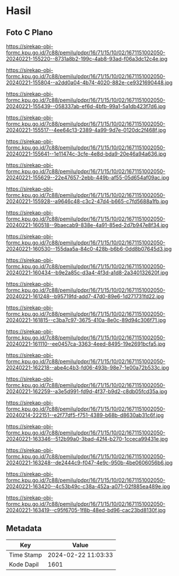 # Hasil

## Foto C Plano

https://sirekap-obj-formc.kpu.go.id/7c88/pemilu/pdpr/16/71/15/10/02/1671151002050-20240221-155220--8731a8b2-199c-4ab8-93ad-f06a3dc12c4e.jpg

https://sirekap-obj-formc.kpu.go.id/7c88/pemilu/pdpr/16/71/15/10/02/1671151002050-20240221-155804--a2dd0a04-4b74-4020-882e-ce9321690448.jpg

https://sirekap-obj-formc.kpu.go.id/7c88/pemilu/pdpr/16/71/15/10/02/1671151002050-20240221-155439--058337ab-ef6d-4bfb-99a1-5a1db423f7d6.jpg

https://sirekap-obj-formc.kpu.go.id/7c88/pemilu/pdpr/16/71/15/10/02/1671151002050-20240221-155517--4ee64c13-2389-4a99-9d7e-0120dc2f468f.jpg

https://sirekap-obj-formc.kpu.go.id/7c88/pemilu/pdpr/16/71/15/10/02/1671151002050-20240221-155641--1e11474c-3cfe-4e8d-bda9-20e46a94a636.jpg

https://sirekap-obj-formc.kpu.go.id/7c88/pemilu/pdpr/16/71/15/10/02/1671151002050-20240221-155629--22e47657-2ebb-449b-af55-05d654af09ac.jpg

https://sirekap-obj-formc.kpu.go.id/7c88/pemilu/pdpr/16/71/15/10/02/1671151002050-20240221-155928--a9646c48-c3c2-47d4-b665-c7fd5688a1fb.jpg

https://sirekap-obj-formc.kpu.go.id/7c88/pemilu/pdpr/16/71/15/10/02/1671151002050-20240221-160518--9baecab9-838e-4a91-85ed-2d7b947e8f34.jpg

https://sirekap-obj-formc.kpu.go.id/7c88/pemilu/pdpr/16/71/15/10/02/1671151002050-20240221-160530--155daa5a-84c0-428b-b6b6-0dd8b07645d3.jpg

https://sirekap-obj-formc.kpu.go.id/7c88/pemilu/pdpr/16/71/15/10/02/1671151002050-20240221-160434--b9e2a85c-d3a4-4f3d-a1d8-2a340132620f.jpg

https://sirekap-obj-formc.kpu.go.id/7c88/pemilu/pdpr/16/71/15/10/02/1671151002050-20240221-161248--b95719fd-add7-47d0-89e6-1d271731fd22.jpg

https://sirekap-obj-formc.kpu.go.id/7c88/pemilu/pdpr/16/71/15/10/02/1671151002050-20240221-161815--c3ba7c97-3675-410a-8e0c-89d94c306f71.jpg

https://sirekap-obj-formc.kpu.go.id/7c88/pemilu/pdpr/16/71/15/10/02/1671151002050-20240221-161110--ee0457ca-3363-4eed-8495-19e2691bcfa5.jpg

https://sirekap-obj-formc.kpu.go.id/7c88/pemilu/pdpr/16/71/15/10/02/1671151002050-20240221-162218--abe4c4b3-fd06-493b-98e7-1e00a72b533c.jpg

https://sirekap-obj-formc.kpu.go.id/7c88/pemilu/pdpr/16/71/15/10/02/1671151002050-20240221-162259--a3e5d991-fd9d-4f37-b9d2-c8db05fcd35a.jpg

https://sirekap-obj-formc.kpu.go.id/7c88/pemilu/pdpr/16/71/15/10/02/1671151002050-20240214-222151--e2f77df5-f751-4389-b68b-d8630ab31c6f.jpg

https://sirekap-obj-formc.kpu.go.id/7c88/pemilu/pdpr/16/71/15/10/02/1671151002050-20240221-163346--512b99a0-3bad-42f4-b270-1cceca99431e.jpg

https://sirekap-obj-formc.kpu.go.id/7c88/pemilu/pdpr/16/71/15/10/02/1671151002050-20240221-163248--de2444c9-f047-4e9c-950b-4be0606056b6.jpg

https://sirekap-obj-formc.kpu.go.id/7c88/pemilu/pdpr/16/71/15/10/02/1671151002050-20240221-163420--4c53b49c-c38a-452a-a071-02f885ea489e.jpg

https://sirekap-obj-formc.kpu.go.id/7c88/pemilu/pdpr/16/71/15/10/02/1671151002050-20240221-163419--c95f6705-1f8b-48ed-bd96-cac23bd8130f.jpg


## Metadata

| Key        | Value               |
| ---------- | ------------------- |
| Time Stamp | 2024-02-22 11:03:33 |
| Kode Dapil | 1601                |



